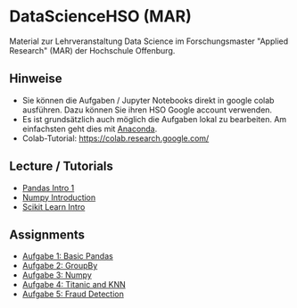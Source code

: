 # DataScienceHSO (MAR) 
Material zur Lehrveranstaltung Data Science im Forschungsmaster "Applied Research" (MAR) der Hochschule Offenburg.

## Hinweise
* Sie können die Aufgaben / Jupyter Notebooks direkt in google colab ausführen. Dazu können Sie ihren HSO Google account verwenden.
* Es ist grundsätzlich auch möglich die Aufgaben lokal zu bearbeiten. Am einfachsten geht dies mit [Anaconda](https://anaconda.org/).
* Colab-Tutorial: https://colab.research.google.com/

## Lecture / Tutorials
* [Pandas Intro 1](https://colab.research.google.com/github/s3nnahoj/DataScienceHSO/blob/main/02_BasicStatistics/Lab_pandas_01_Intro.ipynb)
* [Numpy Introduction](https://colab.research.google.com/github/s3nnahoj/DataScienceHSO/blob/main/02_BasicStatistics/Numpy_Introduction.ipynb)
* [Scikit Learn Intro](https://colab.research.google.com/github/s3nnahoj/DataScienceHSO/blob/main/04_SupervisedLearning/Lecture_Scikit_Learn.ipynb)

## Assignments
* [Aufgabe 1: Basic Pandas](https://colab.research.google.com/github/s3nnahoj/DataScienceHSO/blob/main/02_BasicStatistics/Assignment_1.ipynb)
* [Aufgabe 2: GroupBy](https://colab.research.google.com/github/s3nnahoj/DataScienceHSO/blob/main/02_BasicStatistics/Assignment_2.ipynb)
* [Aufgabe 3: Numpy](https://colab.research.google.com/github/s3nnahoj/DataScienceHSO/blob/main/02_BasicStatistics/Assignment_3_Numpy.ipynb)
* [Aufgabe 4: Titanic and KNN](https://colab.research.google.com/github/s3nnahoj/DataScienceHSO/blob/main/04_SupervisedLearning/Assignment_4_Titanic_KNN.ipynb)
* [Aufgabe 5: Fraud Detection](https://colab.research.google.com/github/s3nnahoj/DataScienceHSO/blob/main/04_SupervisedLearning/Assignment_5_FraudDetection.ipynb)

